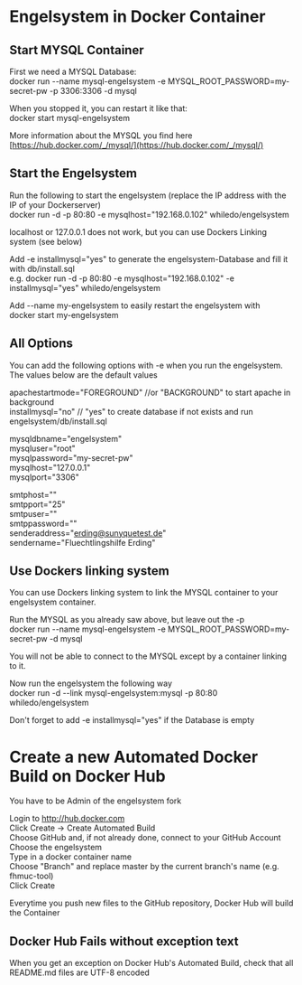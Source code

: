 ﻿# Engelsystem in Docker Container
## Start MYSQL Container
First we need a MYSQL Database:  
docker run --name mysql-engelsystem -e MYSQL_ROOT_PASSWORD=my-secret-pw -p 3306:3306 -d mysql  

When you stopped it, you can restart it like that:  
docker start mysql-engelsystem

More information about the MYSQL you find here [https://hub.docker.com/_/mysql/](https://hub.docker.com/_/mysql/) 

## Start the Engelsystem  
Run the following to start the engelsystem (replace the IP address with the IP of your Dockerserver)  
docker run -d -p 80:80 -e mysqlhost="192.168.0.102" whiledo/engelsystem

localhost or 127.0.0.1 does not work, but you can use Dockers Linking system (see below)

Add -e installmysql="yes" to generate the engelsystem-Database and fill it with db/install.sql  
e.g. docker run -d -p 80:80 -e mysqlhost="192.168.0.102" -e installmysql="yes" whiledo/engelsystem

Add --name my-engelsystem to easily restart the engelsystem with  
docker start my-engelsystem

## All Options
You can add the following options with -e when you run the engelsystem.  
The values below are the default values

apachestartmode="FOREGROUND" //or "BACKGROUND" to start apache in background  
installmysql="no" // "yes" to create database if not exists and run engelsystem/db/install.sql    

mysqldbname="engelsystem"  
mysqluser="root"  
mysqlpassword="my-secret-pw"  
mysqlhost="127.0.0.1"  
mysqlport="3306"  

smtphost=""  
smtpport="25"   
smtpuser=""  
smtppassword=""   
senderaddress="erding@sunyquetest.de"   
sendername="Fluechtlingshilfe Erding"  

## Use Dockers linking system
You can use Dockers linking system to link the MYSQL container to your engelsystem container.  

Run the MYSQL as you already saw above, but leave out the -p    
docker run --name mysql-engelsystem -e MYSQL_ROOT_PASSWORD=my-secret-pw -d mysql 

You will not be able to connect to the MYSQL except by a container linking to it.

Now run the engelsystem the following way  
docker run -d --link mysql-engelsystem:mysql -p 80:80 whiledo/engelsystem

Don't forget to add -e installmysql="yes" if the Database is empty

# Create a new Automated Docker Build on Docker Hub
You have to be Admin of the engelsystem fork

Login to http://hub.docker.com  
Click Create -> Create Automated Build  
Choose GitHub and, if not already done, connect to your GitHub Account  
Choose the engelsystem  
Type in a docker container name  
Choose "Branch" and replace master by the current branch's name (e.g. fhmuc-tool)  
Click Create  

Everytime you push new files to the GitHub repository, Docker Hub will build the Container

## Docker Hub Fails without exception text
When you get an exception on Docker Hub's Automated Build, check that all README.md files are UTF-8 encoded